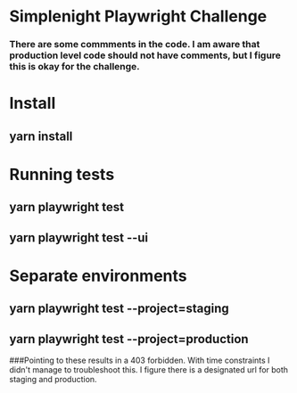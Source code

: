 # Simplenight Playwright Challenge
### There are some commments in the code. I am aware that production level code should not have comments, but I figure this is okay for the challenge.

# Install
## yarn install

# Running tests
## yarn playwright test
## yarn playwright test --ui

# Separate environments
## yarn playwright test --project=staging
## yarn playwright test --project=production
###Pointing to these results in a 403 forbidden. With time constraints I didn't manage to troubleshoot this. I figure there is a designated url for both staging and production.

